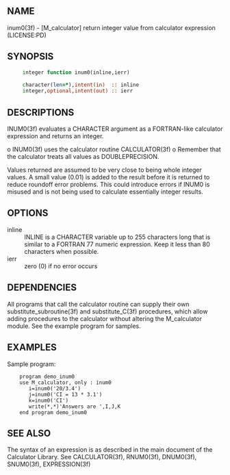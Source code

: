 ## NAME
   inum0(3f) - [M_calculator] return integer value from calculator
   expression (LICENSE:PD)
## SYNOPSIS
```fortran
     integer function inum0(inline,ierr)

     character(len=*),intent(in)  :: inline
     integer,optional,intent(out) :: ierr
```
## DESCRIPTIONS
   INUM0(3f) evaluates a CHARACTER argument as a FORTRAN-like
   calculator expression and returns an integer.

   o INUM0(3f) uses the calculator routine CALCULATOR(3f)
   o Remember that the calculator treats all values as
     DOUBLEPRECISION.

   Values returned are assumed to be very close to being whole integer
   values. A small value (0.01) is added to the result before it is
   returned to reduce roundoff error problems. This could introduce errors
   if INUM0 is misused and is not being used to calculate essentially
   integer results.

## OPTIONS
<dl>

  <dt>inline</dt>
  <dd>
  INLINE is a CHARACTER variable up to 255 characters long that
  is similar to a FORTRAN 77 numeric expression. Keep it less
  than 80 characters when possible.
  </dd>

  <dt>ierr</dt>
  <dd>
   zero (0) if no error occurs
  </dd>

</dl>

## DEPENDENCIES
   All programs that call the calculator routine can supply their own
   substitute_subroutine(3f) and substitute_C(3f) procedures, which allow
   adding procedures to the calculator without altering the M_calculator
   module. See the example program for samples.
## EXAMPLES
   Sample program:
```text
    program demo_inum0
    use M_calculator, only : inum0
       i=inum0('20/3.4')
       j=inum0('CI = 13 * 3.1')
       k=inum0('CI')
       write(*,*)'Answers are ',I,J,K
    end program demo_inum0
``` 
## SEE ALSO
   The syntax of an expression is as described in the main document of
   the Calculator Library. See CALCULATOR(3f), RNUM0(3f), DNUM0(3f), SNUM0(3f),
   EXPRESSION(3f)
